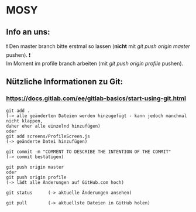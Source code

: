 # MOSY
## Info an uns:
:exclamation: Den master branch bitte erstmal so lassen (**nicht** mit *git push origin master* pushen). :exclamation: <br>
Im Moment im profile branch arbeiten (mit *git push origin profile* pushen).


## Nützliche Informationen zu Git:
### https://docs.gitlab.com/ee/gitlab-basics/start-using-git.html
```
git add .
(-> alle geänderten Dateien werden hinzugefügt - kann jedoch manchmal nicht klappen, 
daher eher alle einzelnd hinzufügen)
oder 		
git add screens/ProfileScreen.js 	
(-> geänderte Datei hinzufügen)

git commit -m "COMMENT TO DESCRIBE THE INTENTION OF THE COMMIT"  	
(-> commit bestätigen)

git push origin master		
oder 		
git push origin profile	
(-> lädt alle Änderungen auf GitHub.com hoch)

git status 		(-> aktuelle Änderungen ansehen)

git pull 		(-> aktuellste Dateien in GitHub holen)
```

